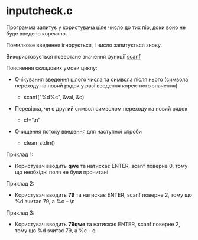 # inputcheck.c

Программа запитує у користувача ціле число до тих пір, доки воно не буде введено коректно. 

Помилкове введення ігнорується, і число запитується знову.

Використовується повертане значення функції [scanf](https://learn.microsoft.com/en-us/cpp/c-runtime-library/reference/scanf-scanf-l-wscanf-wscanf-l)

Пояснення складових умови циклу:

* Очікування введення цілого числа та символа після нього (символа переходу на новий рядок у разі введення коректного значення)
    * scanf("%d%c", &val, &c)

* Перевірка, чи є другий символ символом переходу на новий рядок
    * c!='\n'

* Очищення потоку введення для наступної спроби
    * clean_stdin()

Приклад 1:
* Користувач вводить **qwe** та натискає ENTER, scanf поверне 0, тому що необхідні поля не були прочитані

Приклад 2:
* Користувач вводить **79** та натискає ENTER, scanf поверне 2, тому що %d зчитає 79, а %c – \n

Приклад 3:
* Користувач вводить **79qwe** та натискає ENTER, scanf поверне 2, тому що %d зчитає 79, а %c – q

